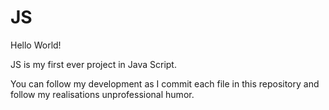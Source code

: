 # JS

Hello World!

JS is my first ever project in Java Script. 

You can follow my development as I commit each file in this repository and follow my realisations
unprofessional humor.

